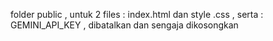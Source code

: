 folder public , untuk 2 files : index.html dan style .css
, serta :
GEMINI_API_KEY , dibatalkan dan sengaja dikosongkan
